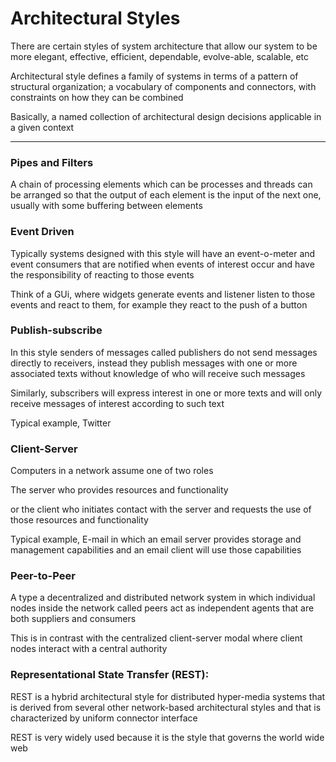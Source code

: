 # Architectural Styles

There are certain styles of system architecture that allow our system to be more elegant, effective, efficient, dependable, evolve-able, scalable, etc

Architectural style defines a family of systems in terms of a pattern of structural organization; a vocabulary of components and connectors, with constraints on how they can be combined

Basically, a named collection of architectural design decisions applicable in a given context

***

### Pipes and Filters

A chain of processing elements which can be processes and threads can be arranged so that the output of each element is the input of the next one, usually with some buffering between elements

### Event Driven

Typically systems designed with this style will have an event-o-meter and event consumers that are notified when events of interest occur and have the responsibility of reacting to those events

Think of a GUi, where widgets generate events and listener listen to those events and react to them, for example they react to the push of a button

### Publish-subscribe

In this style senders of messages called publishers do not send messages directly to receivers, instead they publish messages with one or more associated texts without knowledge of who will receive such messages

Similarly, subscribers will express interest in one or more texts and will only receive messages of interest according to such text

Typical example, Twitter

### Client-Server

Computers in a network assume one of two roles

The server who provides resources and functionality

or the client who initiates contact with the server and requests the use of those resources and functionality

Typical example, E-mail in which an email server provides storage and management capabilities and an email client will use those capabilities

### Peer-to-Peer

A type a decentralized and distributed network system in which individual nodes inside the network called peers act as independent agents that are both suppliers and consumers

This is in contrast with the centralized client-server modal where client nodes interact with a central authority

### Representational State Transfer (REST):

REST is a hybrid architectural style for distributed hyper-media systems that is derived from several other network-based architectural styles and that is characterized by uniform connector interface

REST is very widely used because it is the style that governs the world wide web
